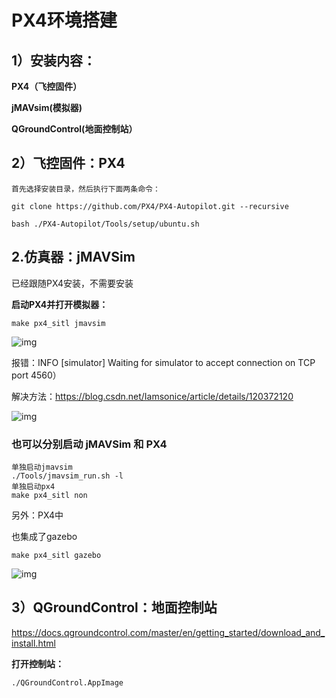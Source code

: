 # PX4环境搭建

## 1）安装内容：

**PX4（飞控固件）**

**jMAVsim(模拟器)**

**QGroundControl(地面控制站）**



## 2）飞控固件：PX4



```plain
首先选择安装目录，然后执行下面两条命令：

git clone https://github.com/PX4/PX4-Autopilot.git --recursive

bash ./PX4-Autopilot/Tools/setup/ubuntu.sh
```



## 2.仿真器：jMAVSim

已经跟随PX4安装，不需要安装

**启动PX4并打开模拟器：**

```plain
make px4_sitl jmavsim
```

![img](https://cdn.nlark.com/yuque/0/2022/png/2652737/1649898191104-6aed34c5-0e82-443a-a9b2-55fb6530c991.png)

报错：INFO  [simulator] Waiting for simulator to accept connection on TCP port 4560）

解决方法：https://blog.csdn.net/Iamsonice/article/details/120372120

![img](https://cdn.nlark.com/yuque/0/2022/png/2652737/1649897592556-4ea44b45-3952-4e77-bef1-f05cb5e580fb.png)





### 也可以分别启动 jMAVSim 和 PX4

```plain
单独启动jmavsim
./Tools/jmavsim_run.sh -l
单独启动px4
make px4_sitl non
```

另外：PX4中

也集成了gazebo

```plain
make px4_sitl gazebo
```

![img](https://cdn.nlark.com/yuque/0/2022/png/2652737/1649898625132-64d2eb53-57c4-48be-84b8-fee9cb118f40.png)

## 3）QGroundControl：地面控制站

https://docs.qgroundcontrol.com/master/en/getting_started/download_and_install.html

**打开控制站：**

```plain
./QGroundControl.AppImage
```